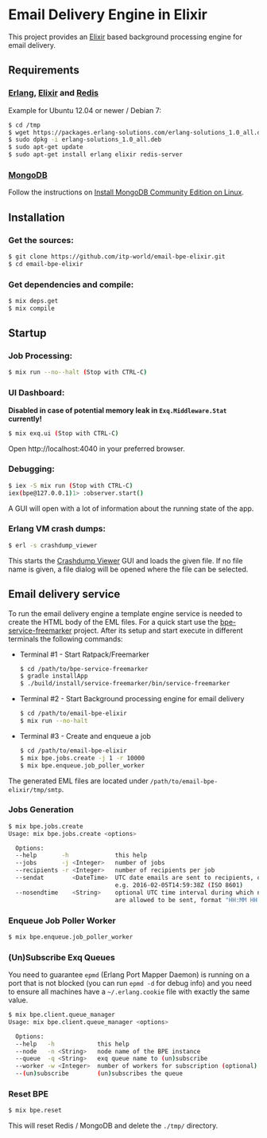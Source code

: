 # Email Delivery Engine in Elixir

This project provides an [Elixir](http://elixir-lang.org) based background processing engine for email delivery.

## Requirements

### [Erlang](http://www.erlang.org), [Elixir](http://elixir-lang.org) and [Redis](http://redis.io)

Example for Ubuntu 12.04 or newer / Debian 7:

```bash
$ cd /tmp
$ wget https://packages.erlang-solutions.com/erlang-solutions_1.0_all.deb
$ sudo dpkg -i erlang-solutions_1.0_all.deb
$ sudo apt-get update
$ sudo apt-get install erlang elixir redis-server
```

### [MongoDB](https://www.mongodb.org)

Follow the instructions on [Install MongoDB Community Edition on Linux](https://docs.mongodb.org/master/administration/install-on-linux/).

## Installation

### Get the sources:

```bash
$ git clone https://github.com/itp-world/email-bpe-elixir.git
$ cd email-bpe-elixir
```

### Get dependencies and compile:

```bash
$ mix deps.get
$ mix compile
```

## Startup

### Job Processing:

```bash
$ mix run --no--halt (Stop with CTRL-C)
```

### UI Dashboard:

**Disabled in case of potential memory leak in `Exq.Middleware.Stat` currently!**

```bash
$ mix exq.ui (Stop with CTRL-C)
```

Open http://localhost:4040 in your preferred browser.

### Debugging:

```bash
$ iex -S mix run (Stop with CTRL-C)
iex(bpe@127.0.0.1)1> :observer.start()
```

A GUI will open with a lot of information about the running state of the app.

### Erlang VM crash dumps:

```bash
$ erl -s crashdump_viewer
```

This starts the [Crashdump Viewer](http://erlang.org/doc/apps/observer/crashdump_ug.html)
GUI and loads the given file. If no file name is given, a file dialog will be
opened where the file can be selected.

## Email delivery service

To run the email delivery engine a template engine service is needed to create the HTML body of the EML files.
For a quick start use the [bpe-service-freemarker](https://github.com/itp-world/bpe-service-freemarker)
project. After its setup and start execute in different terminals the following commands:

* Terminal #1 - Start Ratpack/Freemarker

  ```bash
  $ cd /path/to/bpe-service-freemarker
  $ gradle installApp
  $ ./build/install/service-freemarker/bin/service-freemarker
  ```
* Terminal #2 - Start Background processing engine for email delivery

  ```bash
  $ cd /path/to/email-bpe-elixir
  $ mix run --no-halt
  ```
* Terminal #3 - Create and enqueue a job

  ```bash
  $ cd /path/to/email-bpe-elixir
  $ mix bpe.jobs.create -j 1 -r 10000
  $ mix bpe.enqueue.job_poller_worker
  ```

The generated EML files are located under `/path/to/email-bpe-elixir/tmp/smtp`.

### Jobs Generation

```bash
$ mix bpe.jobs.create
Usage: mix bpe.jobs.create <options>

  Options:
  --help       -h             this help
  --jobs       -j <Integer>   number of jobs
  --recipients -r <Integer>   number of recipients per job
  --sendat        <DateTime>  UTC date emails are sent to recipients, optional
                              e.g. 2016-02-05T14:59:38Z (ISO 8601)
  --nosendtime    <String>    optional UTC time interval during which no emails
                              are allowed to be sent, format "HH:MM HH:MM"
```

### Enqueue Job Poller Worker

```bash
$ mix bpe.enqueue.job_poller_worker
```

### (Un)Subscribe Exq Queues

You need to guarantee `epmd` (Erlang Port Mapper Daemon) is running on a port that is not blocked (you can run `epmd -d` for debug info) and you need to ensure all machines have a `~/.erlang.cookie` file with exactly the same value.

```bash
$ mix bpe.client.queue_manager
Usage: mix bpe.client.queue_manager <options>

  Options:
  --help   -h            this help
  --node   -n <String>   node name of the BPE instance
  --queue  -q <String>   exq queue name to (un)subscribe
  --worker -w <Integer>  number of workers for subscription (optional)
  --(un)subscribe        (un)subscribes the queue
```

### Reset BPE

```bash
$ mix bpe.reset
```

This will reset Redis / MongoDB and delete the `./tmp/` directory.
